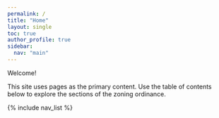 ```yaml
---
permalink: /
title: "Home"
layout: single
toc: true
author_profile: true
sidebar:
  nav: "main"
---
```


Welcome!

This site uses pages as the primary content. Use the table of contents below to explore the sections of the zoning ordinance.

{% include nav_list %}
